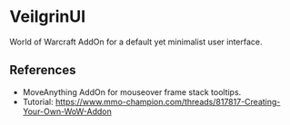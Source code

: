 # VeilgrinUI

World of Warcraft AddOn for a default yet minimalist user interface.

## References

- MoveAnything AddOn for mouseover frame stack tooltips.
- Tutorial: https://www.mmo-champion.com/threads/817817-Creating-Your-Own-WoW-Addon
